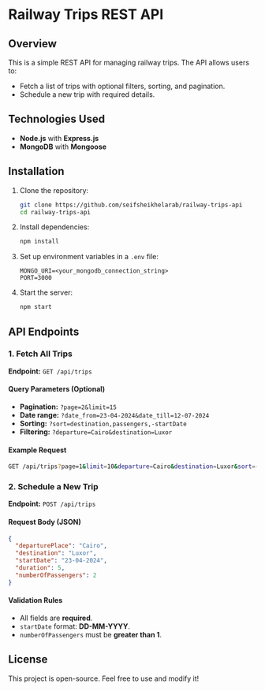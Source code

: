 # Railway Trips REST API

## Overview

This is a simple REST API for managing railway trips. The API allows users to:

- Fetch a list of trips with optional filters, sorting, and pagination.
- Schedule a new trip with required details.

## Technologies Used

- **Node.js** with **Express.js**
- **MongoDB** with **Mongoose**

## Installation

1. Clone the repository:
   ```sh
   git clone https://github.com/seifsheikhelarab/railway-trips-api
   cd railway-trips-api
   ```
2. Install dependencies:
   ```sh
   npm install
   ```
3. Set up environment variables in a `.env` file:
   ```env
   MONGO_URI=<your_mongodb_connection_string>
   PORT=3000
   ```
4. Start the server:
   ```sh
   npm start
   ```

## API Endpoints

### 1. Fetch All Trips

**Endpoint:** `GET /api/trips`

#### Query Parameters (Optional)

- **Pagination:** `?page=2&limit=15`
- **Date range:** `?date_from=23-04-2024&date_till=12-07-2024`
- **Sorting:** `?sort=destination,passengers,-startDate`
- **Filtering:** `?departure=Cairo&destination=Luxor`

#### Example Request

```sh
GET /api/trips?page=1&limit=10&departure=Cairo&destination=Luxor&sort=-startDate
```

### 2. Schedule a New Trip

**Endpoint:** `POST /api/trips`

#### Request Body (JSON)

```json
{
  "departurePlace": "Cairo",
  "destination": "Luxor",
  "startDate": "23-04-2024",
  "duration": 5,
  "numberOfPassengers": 2
}
```

#### Validation Rules

- All fields are **required**.
- `startDate` format: **DD-MM-YYYY**.
- `numberOfPassengers` must be **greater than 1**.

## License

This project is open-source. Feel free to use and modify it!

